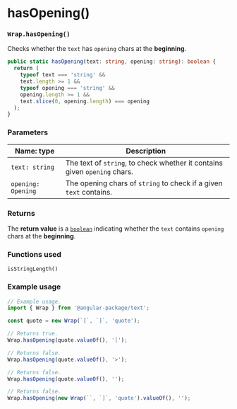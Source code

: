 # hasOpening()

### `Wrap.hasOpening()`

Checks whether the `text` has `opening` chars at the **beginning**.

```typescript
public static hasOpening(text: string, opening: string): boolean {
  return (
    typeof text === 'string' &&
    text.length >= 1 &&
    typeof opening === 'string' &&
    opening.length >= 1 &&
    text.slice(0, opening.length) === opening
  );
}
```

### Parameters

| Name: type         | Description                                                               |
| ------------------ | ------------------------------------------------------------------------- |
| `text: string`     | The text of `string`, to check whether it contains given `opening` chars. |
| `opening: Opening` | The opening chars of `string` to check if a given `text` contains.        |

### Returns

The **return value** is a [`boolean`](https://developer.mozilla.org/en-US/docs/Web/JavaScript/Reference/Global\_Objects/Boolean) indicating whether the `text` contains `opening` chars at the **beginning**.

### Functions used

`isStringLength()`

### Example usage

```typescript
// Example usage.
import { Wrap } from '@angular-package/text';

const quote = new Wrap(`[`, `]`, 'quote');

// Returns true.
Wrap.hasOpening(quote.valueOf(), '[');

// Returns false.
Wrap.hasOpening(quote.valueOf(), '>');

// Returns false.
Wrap.hasOpening(quote.valueOf(), '');

// Returns false.
Wrap.hasOpening(new Wrap(``, `]`, 'quote').valueOf(), '');
```
